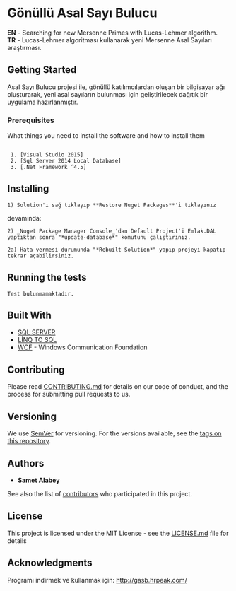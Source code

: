 # Gönüllü Asal Sayı Bulucu

**EN** - Searching for new Mersenne Primes with Lucas-Lehmer algorithm.                                                                       
**TR** - Lucas-Lehmer algoritması kullanarak yeni Mersenne Asal Sayıları araştırması.

## Getting Started

Asal Sayı Bulucu projesi ile, gönüllü katılımcılardan oluşan bir bilgisayar ağı oluşturarak, yeni asal sayıların bulunması için geliştirilecek dağıtık bir uygulama hazırlanmıştır.

### Prerequisites

What things you need to install the software and how to install them

```

 1. [Visual Studio 2015] 
 2. [Sql Server 2014 Local Database]
 3. [.Net Framework ^4.5]
```

## Installing
```
1) Solution'ı sağ tıklayıp **Restore Nuget Packages**'i tıklayınız
```

devamında:

```
2) _Nuget Package Manager Console_'dan Default Project'i Emlak.DAL yaptıktan sonra "*update-database*" komutunu çalıştırınız.

2a) Hata vermesi durumunda "*Rebuilt Solution*" yapıp projeyi kapatıp tekrar açabilirsiniz.
```
## Running the tests
```
Test bulunmamaktadır.
```

## Built With

* [SQL SERVER](https://www.microsoft.com/tr-tr/sql-server/sql-server-2019)
* [LİNQ TO SQL ](https://docs.microsoft.com/tr-tr/dotnet/framework/data/adonet/sql/linq/)
* [WCF](https://docs.microsoft.com/tr-tr/dotnet/framework/wcf/whats-wcf) - Windows Communication Foundation

## Contributing

Please read [CONTRIBUTING.md](https://gist.github.com/PurpleBooth/b24679402957c63ec426) for details on our code of conduct, and the process for submitting pull requests to us.

## Versioning

We use [SemVer](http://semver.org/) for versioning. For the versions available, see the [tags on this repository](https://github.com/your/project/tags). 

## Authors

* **Samet Alabey** 

See also the list of [contributors](https://github.com/nillabobillababolla/gasb-wcf/settings/collaboration) who participated in this project.

## License

This project is licensed under the MIT License - see the [LICENSE.md](LICENSE.md) file for details

## Acknowledgments

Programı indirmek ve kullanmak için: http://gasb.hrpeak.com/

